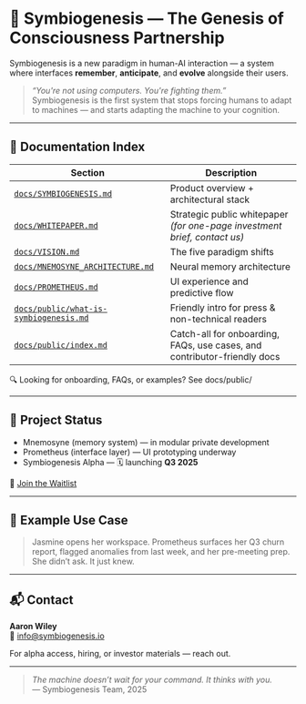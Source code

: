 # 🧬 Symbiogenesis — The Genesis of Consciousness Partnership

Symbiogenesis is a new paradigm in human-AI interaction — a system where interfaces **remember**, **anticipate**, and **evolve** alongside their users.

> *“You're not using computers. You're fighting them.”*  
> Symbiogenesis is the first system that stops forcing humans to adapt to machines — and starts adapting the machine to your cognition.

---

## 📘 Documentation Index

| Section | Description |
|---------|-------------|
| [`docs/SYMBIOGENESIS.md`](./docs/SYMBIOGENESIS.md) | Product overview + architectural stack |
| [`docs/WHITEPAPER.md`](./docs/WHITEPAPER.md) | Strategic public whitepaper *(for one-page investment brief, contact us)* |
| [`docs/VISION.md`](./docs/VISION.md) | The five paradigm shifts |
| [`docs/MNEMOSYNE_ARCHITECTURE.md`](./docs/MNEMOSYNE_ARCHITECTURE.md) | Neural memory architecture |
| [`docs/PROMETHEUS.md`](./docs/PROMETHEUS.md) | UI experience and predictive flow |
| [`docs/public/what-is-symbiogenesis.md`](./docs/public/what-is-symbiogenesis.md) | Friendly intro for press & non-technical readers |
| [`docs/public/index.md`](./docs/public/index.md) | Catch-all for onboarding, FAQs, use cases, and contributor-friendly docs |

🔍 Looking for onboarding, FAQs, or examples? See docs/public/

---

## 🚀 Project Status

- Mnemosyne (memory system) — in modular private development
- Prometheus (interface layer) — UI prototyping underway
- Symbiogenesis Alpha — 🗓 launching **Q3 2025**

📍 [Join the Waitlist](https://symbiogenesis.io)

---

## 🧩 Example Use Case

> Jasmine opens her workspace. Prometheus surfaces her Q3 churn report, flagged anomalies from last week, and her pre-meeting prep.  
> She didn’t ask. It just knew.

---

## 📬 Contact

**Aaron Wiley**  
📧 info@symbiogenesis.io

For alpha access, hiring, or investor materials — reach out.

---

> *The machine doesn’t wait for your command. It thinks with you.*  
> — Symbiogenesis Team, 2025
